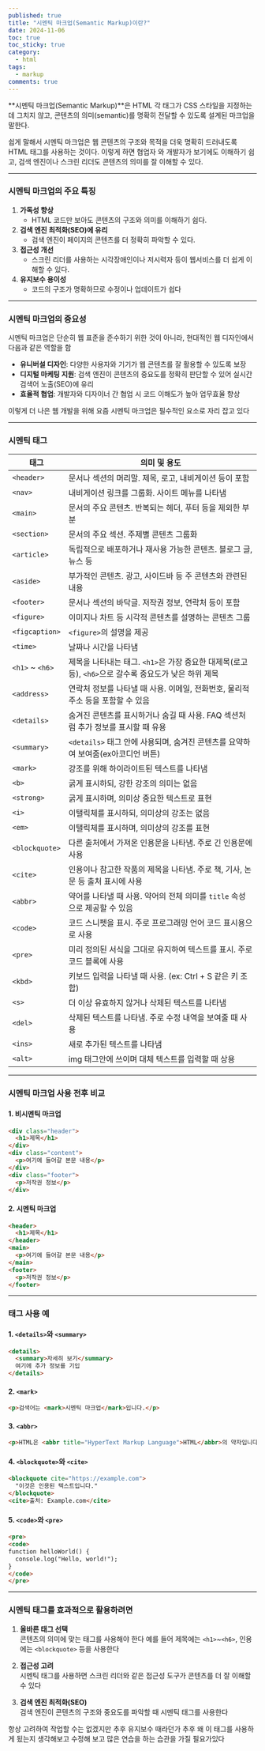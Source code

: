 ```yaml
---
published: true
title: "시멘틱 마크업(Semantic Markup)이란?"
date: 2024-11-06
toc: true
toc_sticky: true
category: 
  - html
tags:
  - markup
comments: true
---
```


**시멘틱 마크업(Semantic Markup)**은 HTML 각 태그가 CSS 스타일을 지정하는 데 그치지 않고, 콘텐츠의 의미(semantic)를 명확히 전달할 수 있도록 설계된 마크업을 말한다.

쉽게 말해서 시멘틱 마크업은 웹 콘텐츠의 구조와 목적을 더욱 명확히 드러내도록 HTML 태그를 사용하는 것이다. 이렇게 하면 협업자 와 개발자가 보기에도 이해하기 쉽고, 검색 엔진이나 스크린 리더도 콘텐츠의 의미를 잘 이해할 수 있다.

---

### **시멘틱 마크업의 주요 특징**
1. **가독성 향상**  
   - HTML 코드만 보아도 콘텐츠의 구조와 의미를 이해하기 쉽다.
2. **검색 엔진 최적화(SEO)에 유리**  
   - 검색 엔진이 페이지의 콘텐츠를 더 정확히 파악할 수 있다.
3. **접근성 개선**  
   - 스크린 리더를 사용하는 시각장애인이나 저시력자 등이 웹서비스를 더 쉽게 이해할 수 있다.
4. **유지보수 용이성**  
   - 코드의 구조가 명확하므로 수정이나 업데이트가 쉽다

---

### **시멘틱 마크업의 중요성**
시멘틱 마크업은 단순히 웹 표준을 준수하기 위한 것이 아니라, 현대적인 웹 디자인에서 다음과 같은 역할을 함
- **유니버설 디자인**: 다양한 사용자와 기기가 웹 콘텐츠를 잘 활용할 수 있도록 보장
- **디지털 마케팅 지원**: 검색 엔진이 콘텐츠의 중요도를 정확히 판단할 수 있어 실시간 검색어 노출(SEO)에 유리
- **효율적 협업**: 개발자와 디자이너 간 협업 시 코드 이해도가 높아 업무효율 향상

이렇게 더 나은 웹 개발을 위해 요즘 시멘틱 마크업은 필수적인 요소로 자리 잡고 있다

---

### **시멘틱 태그**

| 태그          | 의미 및 용도                                               |
|---------------|------------------------------------------------------------|
| `<header>`    | 문서나 섹션의 머리말. 제목, 로고, 내비게이션 등이 포함   |
| `<nav>`       | 내비게이션 링크를 그룹화. 사이트 메뉴를 나타냄             |
| `<main>`      | 문서의 주요 콘텐츠. 반복되는 헤더, 푸터 등을 제외한 부분   |
| `<section>`   | 문서의 주요 섹션. 주제별 콘텐츠 그룹화                     |
| `<article>`   | 독립적으로 배포하거나 재사용 가능한 콘텐츠. 블로그 글, 뉴스 등|
| `<aside>`     | 부가적인 콘텐츠. 광고, 사이드바 등 주 콘텐츠와 관련된 내용 |
| `<footer>`    | 문서나 섹션의 바닥글. 저작권 정보, 연락처 등이 포함     |
| `<figure>`    | 이미지나 차트 등 시각적 콘텐츠를 설명하는 콘텐츠 그룹      |
| `<figcaption>`| `<figure>`의 설명을 제공                                  |
| `<time>`      | 날짜나 시간을 나타냄                                      |
| `<h1>` ~ `<h6>` | 제목을 나타내는 태그. `<h1>`은 가장 중요한 대제목(로고 등), `<h6>`으로 갈수록 중요도가 낮은 하위 제목        |
| `<address>`      | 연락처 정보를 나타낼 때 사용. 이메일, 전화번호, 물리적 주소 등을 포함할 수 있음  |
| `<details>`      | 숨겨진 콘텐츠를 표시하거나 숨길 때 사용. FAQ 섹션처럼 추가 정보를 표시할 때 유용 |
| `<summary>`      | `<details>` 태그 안에 사용되며, 숨겨진 콘텐츠를 요약하여 보여줌(ex아코디언 버튼)                  |
| `<mark>`         | 강조를 위해 하이라이트된 텍스트를 나타냄                                           |
| `<b>`            | 굵게 표시하되, 강한 강조의 의미는 없음                                            |
| `<strong>`       | 굵게 표시하며, 의미상 중요한 텍스트로 표현                                         |
| `<i>`            | 이탤릭체를 표시하되, 의미상의 강조는 없음                                          |
| `<em>`           | 이탤릭체를 표시하며, 의미상의 강조를 표현                                          |
| `<blockquote>`   | 다른 출처에서 가져온 인용문을 나타냄. 주로 긴 인용문에 사용                        |
| `<cite>`         | 인용이나 참고한 작품의 제목을 나타냄. 주로 책, 기사, 논문 등 출처 표시에 사용     |
| `<abbr>`         | 약어를 나타낼 때 사용. 약어의 전체 의미를 `title` 속성으로 제공할 수 있음         |
| `<code>`         | 코드 스니펫을 표시. 주로 프로그래밍 언어 코드 표시용으로 사용                     |
| `<pre>`          | 미리 정의된 서식을 그대로 유지하여 텍스트를 표시. 주로 코드 블록에 사용           |
| `<kbd>`          | 키보드 입력을 나타낼 때 사용. (ex: Ctrl + S 같은 키 조합)                          |
| `<s>`            | 더 이상 유효하지 않거나 삭제된 텍스트를 나타냄                                    |
| `<del>`          | 삭제된 텍스트를 나타냄. 주로 수정 내역을 보여줄 때 사용                           |
| `<ins>`          | 새로 추가된 텍스트를 나타냄                                                       |
| `<alt>`          | img 태그안에 쓰이며 대체 텍스트를 입력할 때 상용                                  |

---

### **시멘틱 마크업 사용 전후 비교**
#### **1. 비시멘틱 마크업**
```html
<div class="header">
  <h1>제목</h1>
</div>
<div class="content">
  <p>여기에 들어갈 본문 내용</p>
</div>
<div class="footer">
  <p>저작권 정보</p>
</div>
```

#### **2. 시멘틱 마크업**
```html
<header>
  <h1>제목</h1>
</header>
<main>
  <p>여기에 들어갈 본문 내용</p>
</main>
<footer>
  <p>저작권 정보</p>
</footer>
```

---

### **태그 사용 예**
#### **1. `<details>`와 `<summary>`**
```html
<details>
  <summary>자세히 보기</summary>
  여기에 추가 정보를 기입
</details>
```

#### **2. `<mark>`**
```html
<p>검색어는 <mark>시멘틱 마크업</mark>입니다.</p>
```

#### **3. `<abbr>`**
```html
<p>HTML은 <abbr title="HyperText Markup Language">HTML</abbr>의 약자입니다.</p>
```

#### **4. `<blockquote>`와 `<cite>`**
```html
<blockquote cite="https://example.com">
  "이것은 인용된 텍스트입니다."
</blockquote>
<cite>출처: Example.com</cite>
```

#### **5. `<code>`와 `<pre>`**
```html
<pre>
<code>
function helloWorld() {
  console.log("Hello, world!");
}
</code>
</pre>
```

---

### **시멘틱 태그를 효과적으로 활용하려면**
1. **올바른 태그 선택**  
   콘텐츠의 의미에 맞는 태그를 사용해야 한다 예를 들어 제목에는 `<h1>`~`<h6>`, 인용에는 `<blockquote>` 등을 사용한다

2. **접근성 고려**  
   시멘틱 태그를 사용하면 스크린 리더와 같은 접근성 도구가 콘텐츠를 더 잘 이해할 수 있다

3. **검색 엔진 최적화(SEO)**  
   검색 엔진이 콘텐츠의 구조와 중요도를 파악할 때 시멘틱 태그를 사용한다

항상 고려하여 작업할 수는 없겠지만 추후 유지보수 때라던가 추후 왜 이 태그를 사용하게 됬는지 생각해보고 수정해 보고 많은 연습을 하는 습관을 가질 필요가있다